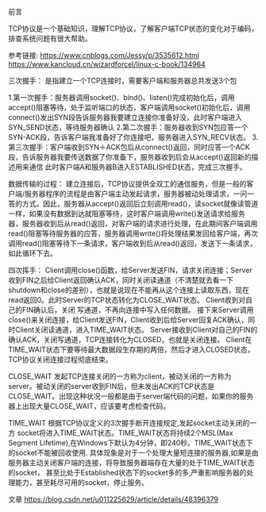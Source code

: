 前言

TCP协议是一个基础知识，理解TCP协议，了解客户端TCP状态的变化对于编码，排查系统问题有很大帮助。

参考链接:
https://www.cnblogs.com/Jessy/p/3535612.html
https://www.kancloud.cn/wizardforcel/linux-c-book/134964

三次握手：
是指建立一个TCP连接时，需要客户端和服务器总共发送3个包

1.第一次握手：服务器调用socket()、bind()、listen()完成初始化后，调用accept()阻塞等待，处于监听端口的状态，客户端调用socket()初始化后，调用connect()发出SYN段告诉服务器我要建立连接你准备好没，此时客户端进入SYN_SEND状态，等待服务器确认
2.第二次握手：服务器收到SYN包应答一个SYN-ACK段，告诉客户端我准备好了你连接吧，服务器进入SYN_RECV状态。
3.第三次握手：客户端收到SYN＋ACK包后从connect()返回，同时应答一个ACK段，告诉服务器我要传送数据了你准备下，服务器收到后会从accept()返回新的描述用来通信
此时客户端A和服务器B进入ESTABLISHED状态，完成三次握手。


数据传输的过程：
建立连接后，TCP协议提供全双工的通信服务，但是一般的客户端/服务器程序的流程是由客户端主动发起请求，服务器被动处理请求，一问一答的方式。因此，服务器从accept()返回后立刻调用read()，读socket就像读管道一样，如果没有数据到达就阻塞等待，这时客户端调用write()发送请求给服务器，服务器收到后从read()返回，对客户端的请求进行处理，在此期间客户端调用read()阻塞等待服务器的应答，服务器调用write()将处理结果发回给客户端，再次调用read()阻塞等待下一条请求，客户端收到后从read()返回，发送下一条请求，如此循环下去。


四次挥手：
Client调用close()函数，给Server发送FIN，请求关闭连接；Server收到FIN之后给Client返回确认ACK，同时关闭读通道（不清楚就去看一下shutdown和close的差别），也就是说现在不能再从这个连接上读取东西，现在read返回0。此时Server的TCP状态转化为CLOSE_WAIT状态。
Client收到对自己的FIN确认后，关闭 写通道，不再向连接中写入任何数据。
接下来Server调用close()来关闭连接，给Client发送FIN，Client收到后给Server回复ACK确认，同时Client关闭读通道，进入TIME_WAIT状态。
Server接收到Client对自己的FIN的确认ACK，关闭写通道，TCP连接转化为CLOSED，也就是关闭连接。
Client在TIME_WAIT状态下要等待最大数据段生存期的两倍，然后才进入CLOSED状态，TCP协议关闭连接过程彻底结束。

CLOSE_WAIT
发起TCP连接关闭的一方称为client，被动关闭的一方称为server。被动关闭的server收到FIN后，但未发出ACK的TCP状态是CLOSE_WAIT。出现这种状况一般都是由于server端代码的问题，如果你的服务器上出现大量CLOSE_WAIT，应该要考虑检查代码。

TIME_WAIT
根据TCP协议定义的3次握手断开连接规定,发起socket主动关闭的一方 socket将进入TIME_WAIT状态。TIME_WAIT状态将持续2个MSL(Max Segment Lifetime),在Windows下默认为4分钟，即240秒。TIME_WAIT状态下的socket不能被回收使用. 具体现象是对于一个处理大量短连接的服务器,如果是由服务器主动关闭客户端的连接，将导致服务器端存在大量的处于TIME_WAIT状态的socket， 甚至比处于Established状态下的socket多的多,严重影响服务器的处理能力，甚至耗尽可用的socket，停止服务。

文章
https://blog.csdn.net/u011225629/article/details/48396379